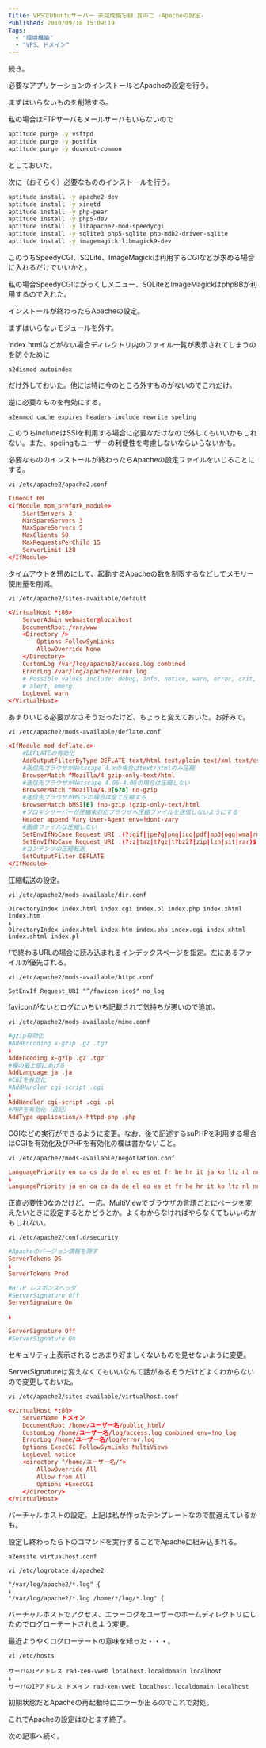 ```yaml
---
Title: VPSでUbuntuサーバー 未完成備忘録 其の二 -Apacheの設定-
Published: 2010/09/18 15:09:19
Tags:
  - "環境構築"
  - "VPS、ドメイン"
---
```

続き。

必要なアプリケーションのインストールとApacheの設定を行う。

まずはいらないものを削除する。

私の場合はFTPサーバもメールサーバもいらないので

```sh
aptitude purge -y vsftpd
aptitude purge -y postfix
aptitude purge -y dovecot-common
```

としておいた。

次に（おそらく）必要なもののインストールを行う。

```sh
aptitude install -y apache2-dev
aptitude install -y xinetd
aptitude install -y php-pear
aptitude install -y php5-dev
aptitude install -y libapache2-mod-speedycgi
aptitude install -y sqlite3 php5-sqlite php-mdb2-driver-sqlite
aptitude install -y imagemagick libmagick9-dev
```

このうちSpeedyCGI、SQLite、ImageMagickは利用するCGIなどが求める場合に入れるだけでいいかと。

私の場合SpeedyCGIはがっくしメニュー、SQLiteとImageMagickはphpBBが利用するので入れた。

インストールが終わったらApacheの設定。

まずはいらないモジュールを外す。

index.htmlなどがない場合ディレクトリ内のファイル一覧が表示されてしまうのを防ぐために

`a2dismod autoindex`

だけ外しておいた。他には特に今のところ外すものがないのでこれだけ。

逆に必要なものを有効にする。

```
a2enmod cache expires headers include rewrite speling
```

このうちincludeはSSIを利用する場合に必要なだけなので外してもいいかもしれない。また、spelingもユーザーの利便性を考慮しないならいらないかも。

必要なもののインストールが終わったらApacheの設定ファイルをいじることにする。

`vi /etc/apache2/apache2.conf`
```conf
Timeout 60
<IfModule mpm_prefork_module>
	StartServers 3
	MinSpareServers 3
	MaxSpareServers 5
	MaxClients 50
	MaxRequestsPerChild 15
	ServerLimit 128
</IfModule>
```
タイムアウトを短めにして、起動するApacheの数を制限するなどしてメモリー使用量を削減。

`vi /etc/apache2/sites-available/default`

```conf
<VirtualHost *:80>
	ServerAdmin webmaster@localhost
	DocumentRoot /var/www
	<Directory />
		Options FollowSymLinks
		AllowOverride None
	</Directory>
	CustomLog /var/log/apache2/access.log combined
	ErrorLog /var/log/apache2/error.log
	# Possible values include: debug, info, notice, warn, error, crit,
	# alert, emerg.
	LogLevel warn
</VirtualHost>
```

あまりいじる必要がなさそうだったけど、ちょっと変えておいた。お好みで。

`vi /etc/apache2/mods-available/deflate.conf`
```conf
<IfModule mod_deflate.c>
	#DEFLATEの有効化
	AddOutputFilterByType DEFLATE text/html text/plain text/xml text/css
	#送信先ブラウザがNetscape 4.xの場合はtext/htmlのみ圧縮
	BrowserMatch ^Mozilla/4 gzip-only-text/html
	#送信先ブラウザがNetscape 4.06-4.08の場合は圧縮しない
	BrowserMatch ^Mozilla/4.0[678] no-gzip
	#送信先ブラウザがMSIEの場合は全て圧縮する
	BrowserMatch bMSI[E] !no-gzip !gzip-only-text/html
	#プロキシサーバーが圧縮未対応ブラウザへ圧縮ファイルを送信しないようにする
	Header append Vary User-Agent env=!dont-vary
	#画像ファイルは圧縮しない
	SetEnvIfNoCase Request_URI .(?:gif|jpe?g|png|ico|pdf|mp3|ogg|wma|rm|wmv|mov|mpe?g)$ no-gzip dont-vary
	SetEnvIfNoCase Request_URI .(?:z|taz|t?gz|t?bz2?|zip|lzh|sit|rar)$ no-gzip dont-vary
	#コンテンツの圧縮転送
	SetOutputFilter DEFLATE
</IfModule>
```

圧縮転送の設定。

`vi /etc/apache2/mods-available/dir.conf`
```
DirectoryIndex index.html index.cgi index.pl index.php index.xhtml index.htm
↓
DirectoryIndex index.html index.htm index.php index.cgi index.xhtml index.shtml index.pl
```

/で終わるURLの場合に読み込まれるインデックスページを指定。左にあるファイルが優先される。

`vi /etc/apache2/mods-available/httpd.conf`

`SetEnvIf Request_URI "^/favicon.ico$" no_log`

faviconがないとログにいちいち記載されて気持ちが悪いので追加。

`vi /etc/apache2/mods-available/mime.conf`
```conf
#gzip有効化
#AddEncoding x-gzip .gz .tgz
↓
AddEncoding x-gzip .gz .tgz
#欄の最上部にあげる
AddLanguage ja .ja
#CGIを有効化
#AddHandler cgi-script .cgi
↓
AddHandler cgi-script .cgi .pl
#PHPを有効化（追記）
AddType application/x-httpd-php .php
```

CGIなどの実行ができるように変更。なお、後で記述するsuPHPを利用する場合はCGIを有効化及びPHPを有効化の欄は書かないこと。

`vi /etc/apache2/mods-available/negotiation.conf`
```conf
LanguagePriority en ca cs da de el eo es et fr he hr it ja ko ltz nl nn no pl pt pt-BR ru sv zh-CN zh-TW
↓
LanguagePriority ja en ca cs da de el eo es et fr he hr it ko ltz nl nn no pl pt pt-BR ru sv zh-CN zh-TW
```

正直必要性0なのだけど、一応。MultiViewでブラウザの言語ごとにページを変えたいときに設定するとかどうとか。よくわからなければやらなくてもいいのかもしれない。

`vi /etc/apache2/conf.d/security`
```conf
#Apacheのバージョン情報を隠す
ServerTokens OS
↓
ServerTokens Prod

#HTTP レスポンスヘッダ
#ServerSignature Off
ServerSignature On

↓

ServerSignature Off
#ServerSignature On
```
セキュリティ上表示されるとあまり好ましくないものを見せないように変更。

ServerSignatureは変えなくてもいいなんて話があるそうだけどよくわからないので変更しておいた。

`vi /etc/apache2/sites-available/virtualhost.conf`

```conf
<virtualHost *:80>
	ServerName ドメイン
	DocumentRoot /home/ユーザー名/public_html/
	CustomLog /home/ユーザー名/log/access.log combined env=!no_log
	ErrorLog /home/ユーザー名/log/error.log
	Options ExecCGI FollowSymLinks MultiViews
	LogLevel notice
	<directory "/home/ユーザー名/">
		AllowOverride All
		Allow from All
		Options +ExecCGI
	</directory>
</virtualHost>
```

バーチャルホストの設定。上記は私が作ったテンプレートなので間違えているかも。

設定し終わったら下のコマンドを実行することでApacheに組み込まれる。

`a2ensite virtualhost.conf`

`vi /etc/logrotate.d/apache2`

```
"/var/log/apache2/*.log" {
↓
"/var/log/apache2/*.log /home/*/log/*.log" {
```

バーチャルホストでアクセス、エラーログをユーザーのホームディレクトリにしたのでログローテートされるよう変更。

最近ようやくログローテートの意味を知った・・・。

`vi /etc/hosts`
```
サーバのIPアドレス rad-xen-vweb localhost.localdomain localhost
↓
サーバのIPアドレス ドメイン rad-xen-vweb localhost.localdomain localhost
```

初期状態だとApacheの再起動時にエラーが出るのでこれで対処。

これでApacheの設定はひとまず終了。

次の記事へ続く。